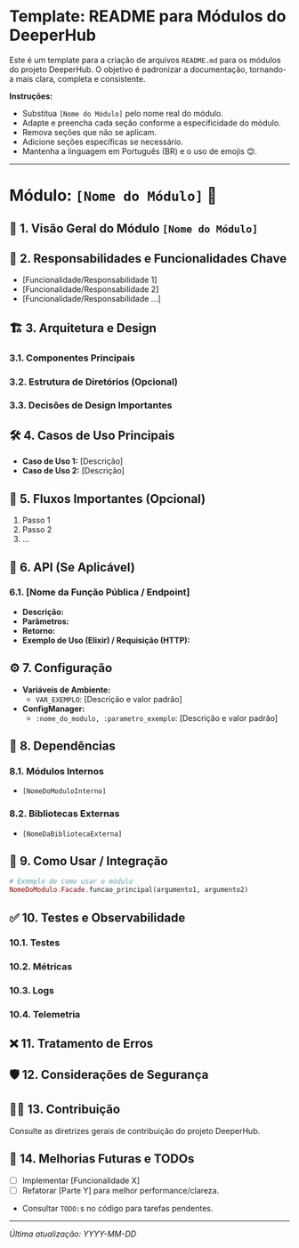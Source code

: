 # Template: README para Módulos do DeeperHub

Este é um template para a criação de arquivos `README.md` para os módulos do projeto DeeperHub. O objetivo é padronizar a documentação, tornando-a mais clara, completa e consistente.

**Instruções:**
- Substitua `[Nome do Módulo]` pelo nome real do módulo.
- Adapte e preencha cada seção conforme a especificidade do módulo.
- Remova seções que não se aplicam.
- Adicione seções específicas se necessário.
- Mantenha a linguagem em Português (BR) e o uso de emojis 😊.

---

# Módulo: `[Nome do Módulo]` 🚀

## 📜 1. Visão Geral do Módulo `[Nome do Módulo]`

<!-- 
Descreva de forma concisa o que este módulo faz, qual seu propósito principal e seu papel dentro do sistema DeeperHub. 
Ex: "O módulo de Autenticação é responsável por verificar a identidade dos usuários e gerenciar suas sessões." 
Exemplo para um módulo de `UserProfile`:
"O módulo UserProfile gerencia todos os dados relacionados ao perfil do usuário, como nome, avatar, preferências de contato e biografia. Ele fornece uma API para outros módulos consultarem e atualizarem essas informações."
-->

## 🎯 2. Responsabilidades e Funcionalidades Chave

<!-- 
Liste as principais responsabilidades e funcionalidades que este módulo oferece.
Use bullet points para clareza.
Ex:
- Gerenciar o ciclo de vida das contas de usuário.
- Processar pagamentos e assinaturas.
- Integrar com o sistema de notificações para alertas de segurança.

Exemplo para `UserProfile`:
- CRUD (Create, Read, Update, Delete) de informações de perfil.
- Validação de dados do perfil (ex: formato de email, tamanho da biografia).
- Gerenciamento de upload e armazenamento de avatares.
- Emissão de eventos de alteração de perfil para outros módulos interessados (ex: `UserProfileUpdatedEvent`).
-->

*   [Funcionalidade/Responsabilidade 1]
*   [Funcionalidade/Responsabilidade 2]
*   [Funcionalidade/Responsabilidade ...]

## 🏗️ 3. Arquitetura e Design

<!-- 
Descreva a arquitetura interna do módulo. 
- Quais são os principais componentes (ex: GenServers, Supervisores, Contexts, Schemas, Serviços, Adaptadores)?
- Como eles interagem entre si?
- Há algum padrão de design específico utilizado (ex: Fachada, Adaptador, Strategy)?
- Se relevante, inclua um diagrama simples ou descreva a estrutura de diretórios do módulo.
-->

### 3.1. Componentes Principais

<!-- 
Liste e descreva brevemente os componentes mais importantes do módulo.
Ex:
- `NomeDoModulo.ServicoPrincipal`: Orquestra as operações X, Y, Z.
- `NomeDoModulo.Worker`: Processa tarefas assíncronas do tipo A.
-->

### 3.2. Estrutura de Diretórios (Opcional)

<!-- 
Se a estrutura de diretórios for complexa ou específica, descreva-a aqui.
-->

### 3.3. Decisões de Design Importantes

<!-- 
Justifique escolhas de design significativas que foram feitas.
Exemplo:
- "Optou-se por usar um GenServer (`UserProfile.AvatarProcessor`) para o processamento de avatares de forma assíncrona, liberando o processo chamador e melhorando a responsividade da API de upload."
- "A comunicação com o serviço de armazenamento de arquivos (S3) é feita através de um Adaptador (`StorageAdapter`) para facilitar a substituição do provedor no futuro, seguindo o Princípio da Inversão de Dependência."
-->

## 🛠️ 4. Casos de Uso Principais

<!-- 
Descreva os cenários mais comuns ou importantes em que este módulo é utilizado.
Ex:
- **Registro de Novo Usuário:** Um novo usuário se cadastra na plataforma, e este módulo valida os dados e cria a conta.
- **Recuperação de Senha:** Um usuário esquece a senha e solicita a redefinição.

Exemplo para `UserProfile`:
- **Atualização de Perfil pelo Usuário:** O usuário acessa a página de configurações e altera seu nome e biografia.
- **Consulta de Perfil por Outro Módulo:** O módulo de `Posts` precisa exibir o nome e avatar do autor de uma postagem.
- **Upload de Novo Avatar:** O usuário seleciona uma nova imagem para seu perfil.
-->

*   **Caso de Uso 1:** [Descrição]
*   **Caso de Uso 2:** [Descrição]

## 🌊 5. Fluxos Importantes (Opcional)

<!-- 
Detalhe fluxos de trabalho ou processos críticos que o módulo executa. 
Pode ser uma sequência de passos, interações entre componentes, ou como os dados fluem.
Ex: Fluxo de Autenticação com MFA, Fluxo de Processamento de Pedido.

Exemplo para "Upload de Novo Avatar" no módulo `UserProfile`:
1. Usuário envia uma requisição `POST /api/v1/profile/avatar` com a imagem.
2. `UserProfile.AvatarController` recebe a requisição e valida o token de autenticação e o tipo/tamanho do arquivo.
3. `UserProfile.AvatarService.upload_avatar/2` é chamado com o `user_id` e o arquivo.
4. O serviço redimensiona a imagem para tamanhos padronizados (thumbnail, medium).
5. O serviço envia as imagens processadas para o `StorageAdapter`.
6. `StorageAdapter` armazena as imagens (ex: no S3) e retorna as URLs.
7. `UserProfile.AvatarService` atualiza o `UserProfileSchema` do usuário com as novas URLs do avatar.
8. `UserProfile.AvatarService` emite um evento `UserProfileUpdatedEvent` com os dados do perfil atualizado.
9. `UserProfile.AvatarController` retorna uma resposta `200 OK` com as novas URLs do avatar.
-->

1.  Passo 1
2.  Passo 2
3.  ...

## 📡 6. API (Se Aplicável)

<!-- 
Se o módulo expõe uma API (interna ou externa), documente-a aqui.
Para APIs REST:
- Endpoints (método HTTP e caminho)
- Parâmetros de entrada (query, path, body)
- Formato das requisições e respostas (JSON)
- Exemplos de requisição e resposta
- Autenticação necessária

Para APIs de Módulo Elixir (funções públicas):
- Assinatura da função (`@spec`)
- Breve descrição do que a função faz
- Parâmetros e seus tipos
- Valor de retorno (`{:ok, resultado}` ou `{:error, razao}`)
- Efeitos colaterais

Exemplo para uma função Elixir do módulo `UserProfile`:

### `UserProfile.Facade.get_profile/1`

*   **Descrição:** Busca o perfil de um usuário pelo seu ID.
*   **`@spec`:** `get_profile(user_id :: String.t()) :: {:ok, UserProfile.Schema.t()} | {:error, :not_found | term()}`
*   **Parâmetros:**
    *   `user_id` (String): O ID do usuário.
*   **Retorno:**
    *   `{:ok, UserProfile.Schema.t()}`: Em caso de sucesso, retorna o schema do perfil do usuário.
    *   `{:error, :not_found}`: Se o perfil não for encontrado.
    *   `{:error, term()}`: Para outros erros internos.
*   **Exemplo de Uso (Elixir):**
    ```elixir
    case UserProfile.Facade.get_profile("user123") do
      {:ok, profile} -> IO.inspect(profile)
      {:error, reason} -> Logger.error("Falha ao buscar perfil: #{inspect(reason)}")
    end
    ```

Exemplo para um endpoint REST do módulo `UserProfile`:

### `GET /api/v1/users/{user_id}/profile`

*   **Descrição:** Retorna os dados do perfil público de um usuário.
*   **Autenticação:** Requer token de acesso válido.
*   **Parâmetros de Caminho (Path Parameters):**
    *   `user_id` (string): ID do usuário.
*   **Resposta de Sucesso (200 OK):**
    ```json
    {
      "data": {
        "user_id": "user123",
        "username": "john_doe",
        "bio": "Entusiasta de Elixir",
        "avatar_urls": {
          "thumbnail": "https://cdn.example.com/avatars/user123_thumb.jpg",
          "medium": "https://cdn.example.com/avatars/user123_medium.jpg"
        }
      }
    }
    ```
*   **Resposta de Erro (404 Not Found):**
    ```json
    {
      "errors": [
        {
          "status": "404",
          "title": "Not Found",
          "detail": "Perfil do usuário não encontrado."
        }
      ]
    }
    ```
-->

### 6.1. [Nome da Função Pública / Endpoint]

*   **Descrição:**
*   **Parâmetros:**
*   **Retorno:**
*   **Exemplo de Uso (Elixir) / Requisição (HTTP):**

## ⚙️ 7. Configuração

<!-- 
Descreva como o módulo pode ser configurado.
- Quais variáveis de ambiente ele utiliza?
- Quais chaves de configuração são lidas do `DeeperHub.Core.ConfigManager`?
- Quais são os valores padrão e como podem ser alterados?

Exemplo:
- **Variáveis de Ambiente:**
    *   `USER_PROFILE_MAX_BIO_LENGTH`: "Controla o número máximo de caracteres permitidos na biografia do usuário. Padrão: 500"
- **ConfigManager:**
    *   `:user_profile, :avatar_default_url`: "URL para uma imagem de avatar padrão caso o usuário não tenha uma. Padrão: '/images/default_avatar.png'"
-->

*   **Variáveis de Ambiente:**
    *   `VAR_EXEMPLO`: [Descrição e valor padrão]
*   **ConfigManager:**
    *   `:nome_do_modulo, :parametro_exemplo`: [Descrição e valor padrão]

## 🔗 8. Dependências

<!-- 
Liste as dependências do módulo.
- **Módulos Internos do DeeperHub:** (ex: `DeeperHub.Core.LoggerFacade`, `DeeperHub.Shared.Utils`)
- **Bibliotecas Externas:** (ex: `Ecto`, `Jason`, `Finch`)
- Justifique brevemente dependências menos óbvias.
-->

### 8.1. Módulos Internos

*   `[NomeDoModuloInterno]`

### 8.2. Bibliotecas Externas

*   `[NomeDaBibliotecaExterna]`

## 🤝 9. Como Usar / Integração

<!-- 
Forneça instruções sobre como outros módulos ou partes do sistema devem interagir com este módulo.
- Quais são os pontos de entrada principais (fachadas, funções públicas)?
- Há algum pré-requisito ou setup necessário antes de usar o módulo?
- Exemplos de código de como chamar as funcionalidades principais.
-->

```elixir
# Exemplo de como usar o módulo
NomeDoModulo.Facade.funcao_principal(argumento1, argumento2)
```

## ✅ 10. Testes e Observabilidade

<!-- 
Descreva a estratégia de testes e observabilidade para este módulo.
- Como executar os testes unitários e de integração?
- Quais métricas importantes são coletadas (`MetricsFacade`)?
- Quais eventos de telemetria são emitidos?
- Como os logs são estruturados (`LoggerFacade`)?
-->

### 10.1. Testes

<!-- 
Comandos para rodar os testes, localização dos arquivos de teste.
Exemplo:
- Testes unitários: `mix test test/deeper_hub/user_profile/`
- Teste específico: `mix test test/deeper_hub/user_profile/user_profile_service_test.exs:12` (linha 12)
- Cobertura de testes: `mix test --cover`
- Arquivos de teste localizados em `test/deeper_hub/[nome_do_modulo]/`
-->

### 10.2. Métricas

<!-- 
Principais métricas expostas.
Ex: `deeper_hub.[nome_do_modulo].funcao_x.count`
Exemplo para `UserProfile`:
- `deeper_hub.user_profile.get_profile.duration_ms` (Histograma): Tempo de resposta da função `get_profile/1`.
- `deeper_hub.user_profile.avatar_upload.success.count` (Contador): Número de uploads de avatar bem-sucedidos.
- `deeper_hub.user_profile.avatar_upload.failure.count` (Contador): Número de uploads de avatar falhos.
-->

### 10.3. Logs

<!-- 
Contexto ou tags importantes adicionadas aos logs.
Exemplo para `UserProfile`:
- Todos os logs do módulo incluem `{module: UserProfile, function: "nome_da_funcao/aridade"}`.
- Operações críticas incluem `user_id` e `trace_id` para facilitar a depuração e rastreamento.
- Ex: `Logger.info("Perfil atualizado", user_id: user.id, changes: changes)`
-->

### 10.4. Telemetria

<!-- 
Eventos de telemetria importantes emitidos pelo módulo.
Ex: `[:deeper_hub, :nome_do_modulo, :evento_x, :start]`
Exemplo para `UserProfile`:
- `[:deeper_hub, :user_profile, :avatar_uploaded, :success]`: Emitido após um upload de avatar bem-sucedido.
- `[:deeper_hub, :user_profile, :avatar_uploaded, :failure]`: Emitido após um upload de avatar falho.
-->

## ❌ 11. Tratamento de Erros

<!-- 
Explique como o módulo lida com erros.
- Quais tipos de erros são retornados (ex: `{:error, :not_found}`, `{:error, {:validation, changeset}}`, exceções)?
- Como os chamadores devem tratar esses erros?
-->

## 🛡️ 12. Considerações de Segurança

<!-- 
Descreva quaisquer aspectos de segurança relevantes para este módulo.
- O módulo lida com dados sensíveis?
- Quais medidas de segurança foram implementadas (validação de entrada, sanitização, controle de acesso)?
- Há alguma vulnerabilidade conhecida ou potencial?

Exemplo para `UserProfile`:
- **Dados Sensíveis:** O módulo armazena informações pessoais como nome e email (se incluído no perfil).
- **Validação de Entrada:** Todas as entradas do usuário para atualização de perfil são validadas usando `Ecto.Changeset` para prevenir dados malformados e ataques básicos de injeção.
- **Sanitização:** A biografia do usuário é sanitizada para remover HTML/scripts potencialmente maliciosos antes de ser exibida.
- **Controle de Acesso:** Apenas o próprio usuário (ou administradores) pode modificar seu perfil. Consultas a perfis podem ter diferentes níveis de visibilidade (público, amigos, etc. - se aplicável).
- **Upload de Avatar:** Tipos de arquivo e tamanho são rigorosamente validados para prevenir upload de arquivos maliciosos ou excessivamente grandes.
-->

## 🧑‍💻 13. Contribuição

<!-- 
Instruções para desenvolvedores que desejam contribuir com este módulo.
- Padrões de código específicos do módulo.
- Processo para submeter alterações (PRs).
- Contato para dúvidas.
-->

Consulte as diretrizes gerais de contribuição do projeto DeeperHub.

## 🔮 14. Melhorias Futuras e TODOs

<!-- 
Liste ideias para melhorias futuras, funcionalidades planejadas ou `TODO:`s importantes que ainda precisam ser abordados.
-->

*   [ ] Implementar [Funcionalidade X]
*   [ ] Refatorar [Parte Y] para melhor performance/clareza.
*   Consultar `TODO:`s no código para tarefas pendentes.

---

*Última atualização: YYYY-MM-DD*
